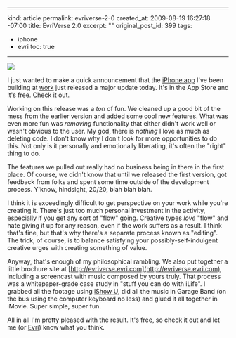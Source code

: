 ----- 
kind: article
permalink: evriverse-2-0
created_at: 2009-08-19 16:27:18 -07:00
title: EvriVerse 2.0
excerpt: ""
original_post_id: 399
tags: 
- iphone
- evri
toc: true
-----
<img src="/images/2009/08/photo-5.jpg" class="left"/>

I just wanted to make a quick announcement that the [iPhone app](http://evriverse.evri.com) I've been building at [work](http://evri.com) just released a major update today. It's in the App Store and it's free. Check it out.

Working on this release was a _ton_ of fun. We cleaned up a good bit of the mess from the earlier version and  added some cool new features. What was even more fun was _removing_ functionality that either didn't work well or wasn't obvious to the user. My god, there is _nothing_ I love as much as deleting code. I don't know why I don't look for more opportunities to do this. Not only is it personally and emotionally liberating, it's often the "right" thing to do. 

The features we pulled out really had no business being in there in the first place. Of course, we didn't know that until we released the first version, got feedback from folks and spent some time outside of the development process. Y'know, hindsight, 20/20, blah blah blah.

I think it is exceedingly difficult to get perspective on your work while you're creating it. There's just too much personal investment in the activity, especially if you get any sort of "flow" going. Creative types _love_ "flow" and hate giving it up for any reason, even if the work suffers as a result. I think that's fine, but that's why there's a separate process known as "editing". The trick, of course, is to balance satisfying your possibly-self-indulgent creative urges with creating something of value.

Anyway, that's enough of my philosophical rambling. We also put together a little brochure site at [http://evriverse.evri.com](http://evriverse.evri.com), including a screencast with music composed by yours truly. That process was a whitepaper-grade case study in "stuff you can do with iLife". I grabbed all the footage using [iShow U](http://store.shinywhitebox.com/home/home.html), did all the music in Garage Band (on the bus using the computer keyboard no less) and glued it all together in iMovie. Super simple, super fun.

All in all I'm pretty pleased with the result. It's free, so check it out and let me (or [Evri](http://evri.com)) know what you think.
